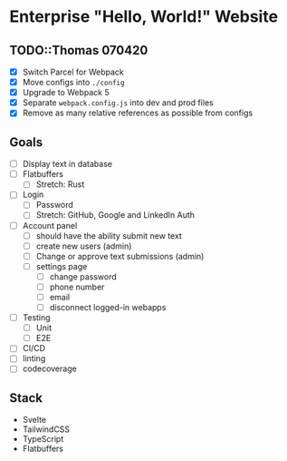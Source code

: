 # Enterprise "Hello, World!" Website

## TODO::Thomas 070420
- [x] Switch Parcel for Webpack
- [x] Move configs into `./config`
- [x] Upgrade to Webpack 5
- [x] Separate `webpack.config.js` into dev and prod files
- [x] Remove as many relative references as possible from configs

## Goals
- [ ] Display text in database
- [ ] Flatbuffers
	- [ ] Stretch: Rust
- [ ] Login
	- [ ] Password
	- [ ] Stretch: GitHub, Google and LinkedIn Auth
- [ ] Account panel 
	- [ ] should have the ability submit new text
	- [ ] create new users (admin)
	- [ ] Change or approve text submissions (admin)
	- [ ] settings page
		- [ ] change password
		- [ ] phone number
		- [ ] email
		- [ ] disconnect logged-in webapps
- [ ] Testing
	- [ ] Unit
	- [ ] E2E
- [ ] CI/CD
- [ ] linting
- [ ] codecoverage

## Stack
- Svelte
- TailwindCSS
- TypeScript
- Flatbuffers